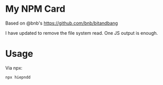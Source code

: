# My NPM Card

Based on @bnb's https://github.com/bnb/bitandbang

I have updated to remove the file system read. One JS output is enough.

# Usage

Via npx:

```
npx hiepndd
```
